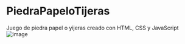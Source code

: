 # PiedraPapeloTijeras
Juego de piedra papel o yijeras creado con HTML, CSS y JavaScript
![image](https://github.com/user-attachments/assets/cce8980a-768a-46db-be48-64eb27a44637)
